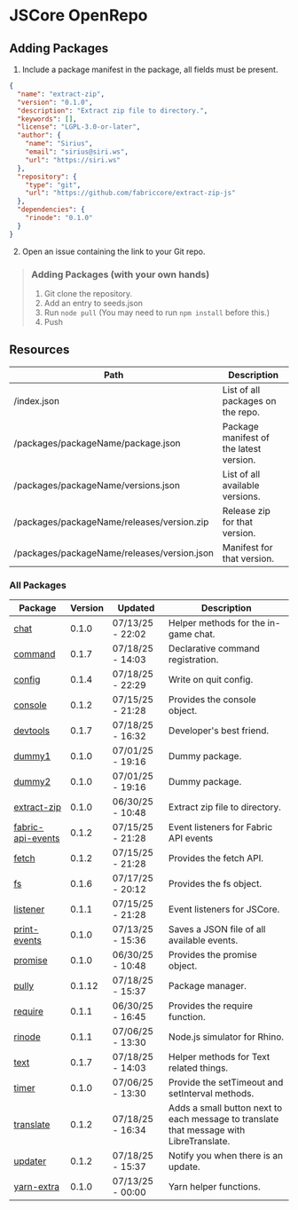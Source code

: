 # JSCore OpenRepo

## Adding Packages

1. Include a package manifest in the package, all fields must be present.
```json
{
  "name": "extract-zip",
  "version": "0.1.0",
  "description": "Extract zip file to directory.",
  "keywords": [],
  "license": "LGPL-3.0-or-later",
  "author": {
    "name": "Sirius",
    "email": "sirius@siri.ws",
    "url": "https://siri.ws"
  },
  "repository": {
    "type": "git",
    "url": "https://github.com/fabriccore/extract-zip-js"
  },
  "dependencies": {
    "rinode": "0.1.0"
  }
}
```
2. Open an issue containing the link to your Git repo.

> ### Adding Packages (with your own hands)
> 
> 1. Git clone the repository.
> 2. Add an entry to seeds.json
> 3. Run `node pull` (You may need to run `npm install` before this.)
> 4. Push

## Resources

|Path|Description|
|---|---|
|/index.json|List of all packages on the repo.|
|/packages/packageName/package.json|Package manifest of the latest version.|
|/packages/packageName/versions.json|List of all available versions.|
|/packages/packageName/releases/version.zip|Release zip for that version.|
|/packages/packageName/releases/version.json|Manifest for that version.|

### All Packages

<!--begin:packages-->
|Package|Version|Updated|Description|
|---|---|---|---|
|[chat](./packages/chat)|0.1.0|07/13/25 - 22:02|Helper methods for the in-game chat.|
|[command](./packages/command)|0.1.7|07/18/25 - 14:03|Declarative command registration.|
|[config](./packages/config)|0.1.4|07/18/25 - 22:29|Write on quit config.|
|[console](./packages/console)|0.1.2|07/15/25 - 21:28|Provides the console object.|
|[devtools](./packages/devtools)|0.1.7|07/18/25 - 16:32|Developer's best friend.|
|[dummy1](./packages/dummy1)|0.1.0|07/01/25 - 19:16|Dummy package.|
|[dummy2](./packages/dummy2)|0.1.0|07/01/25 - 19:16|Dummy package.|
|[extract-zip](./packages/extract-zip)|0.1.0|06/30/25 - 10:48|Extract zip file to directory.|
|[fabric-api-events](./packages/fabric-api-events)|0.1.2|07/15/25 - 21:28|Event listeners for Fabric API events|
|[fetch](./packages/fetch)|0.1.2|07/15/25 - 21:28|Provides the fetch API.|
|[fs](./packages/fs)|0.1.6|07/17/25 - 20:12|Provides the fs object.|
|[listener](./packages/listener)|0.1.1|07/15/25 - 21:28|Event listeners for JSCore.|
|[print-events](./packages/print-events)|0.1.0|07/13/25 - 15:36|Saves a JSON file of all available events.|
|[promise](./packages/promise)|0.1.0|06/30/25 - 10:48|Provides the promise object.|
|[pully](./packages/pully)|0.1.12|07/18/25 - 15:37|Package manager.|
|[require](./packages/require)|0.1.1|06/30/25 - 16:45|Provides the require function.|
|[rinode](./packages/rinode)|0.1.1|07/06/25 - 13:30|Node.js simulator for Rhino.|
|[text](./packages/text)|0.1.7|07/18/25 - 14:03|Helper methods for Text related things.|
|[timer](./packages/timer)|0.1.0|07/06/25 - 13:30|Provide the setTimeout and setInterval methods.|
|[translate](./packages/translate)|0.1.2|07/18/25 - 16:34|Adds a small button next to each message to translate that message with LibreTranslate.|
|[updater](./packages/updater)|0.1.2|07/18/25 - 15:37|Notify you when there is an update.|
|[yarn-extra](./packages/yarn-extra)|0.1.0|07/13/25 - 00:00|Yarn helper functions.|
<!--end:packages-->
